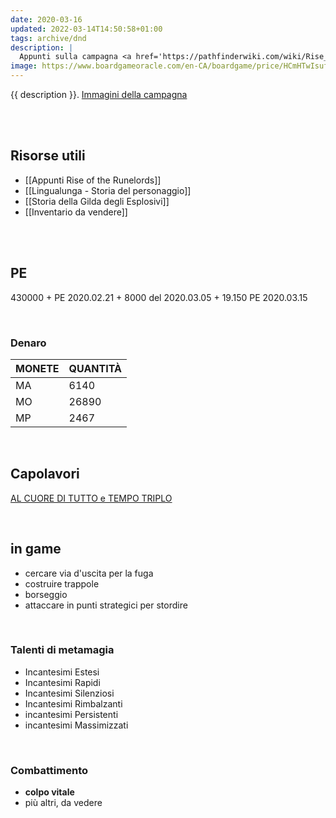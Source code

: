 ```yaml
---
date: 2020-03-16
updated: 2022-03-14T14:50:58+01:00
tags: archive/dnd
description: |
  Appunti sulla campagna <a href='https://pathfinderwiki.com/wiki/Rise_of_the_Runelords' target='_blank' hreflang='en' title='“Rise of the Runelords„ on Pathfinder Wiki'>Rise of the Runelords</a>
image: https://www.boardgameoracle.com/en-CA/boardgame/price/HCmHTwIsuf/pathfinder-adventure-card-game-rise-of-the-runelords-base-set
---
```

{{ description }}. [Immagini della campagna](https://images.tommi.space/index?/category/rise-of-the-runelords '“Rise of the Runelords„ in Visioni')

<br>
<br>

## Risorse utili

- [[Appunti Rise of the Runelords]]
- [[Lingualunga - Storia del personaggio]]
- [[Storia della Gilda degli Esplosivi]]
- [[Inventario da vendere]]

<br>

<br>

## PE

430000 + PE <time>2020.02.21</time> + 8000 del <time>2020.03.05</time> + 19.150 PE <time>2020.03.15</time>

<br>

### Denaro

| MONETE | QUANTITÀ |
| :----- | :------- |
| MA     | 6140     |
| MO     | 26890    |
| MP     | 2467     |

<br>

## Capolavori

[AL CUORE DI TUTTO e TEMPO TRIPLO](https://golarion.altervista.org/wiki/Bardo/Capolavori)

<br>

## in game

- cercare via d'uscita per la fuga
- costruire trappole
- borseggio
- attaccare in punti strategici per stordire

<br>

### Talenti di metamagia

- Incantesimi Estesi
- Incantesimi Rapidi
- Incantesimi Silenziosi
- Incantesimi Rimbalzanti
- incantesimi Persistenti
- incantesimi Massimizzati

<br>

### Combattimento

- **colpo vitale**
- più altri, da vedere

<br>
<br>

